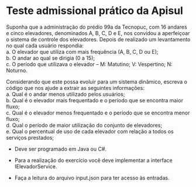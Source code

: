 # Teste admissional prático da Apisul

Suponha que a administração do prédio 99a da Tecnopuc, com 16 andares e 
cinco elevadores, denominados A, B, C, D e E, nos convidou a aperfeiçoar o
 sistema de controle dos elevadores. Depois de realizado um levantamento
 no qual cada usuário respondia:  
    a.	O elevador que utiliza com mais frequência (A, B, C, D ou E);  
    b.	O andar ao qual se dirigia (0 a 15);  
    c.	O período que utilizava o elevador – M: Matutino; V: Vespertino; N: Noturno.  

Considerando que este possa evoluir para um sistema dinâmico,
 escreva o código que nos ajude a extrair as seguintes informações:  
    a.	Qual é o andar menos utilizado pelos usuários;  
    b.	Qual é o elevador mais frequentado e o período que se encontra maior fluxo;  
    c.	Qual é o elevador menos frequentado e o período que se encontra menor fluxo;  
    d.	Qual o período de maior utilização do conjunto de elevadores;  
    e.	Qual o percentual de uso de cada elevador com relação a todos os serviços prestados;  


* Deve ser programado em Java ou C#.

* Para a realização do exercício você deve implementar a interface IElevadorService.

* Faça a leitura do arquivo input.json para ter acesso às entradas.
